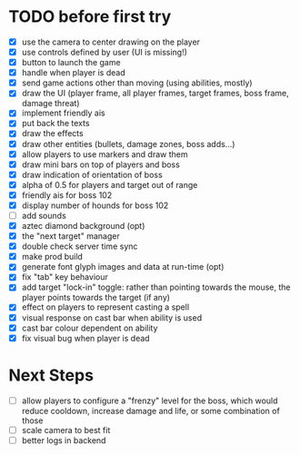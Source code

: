 # TODO before first try

- [x] use the camera to center drawing on the player
- [x] use controls defined by user (UI is missing!)
- [x] button to launch the game
- [x] handle when player is dead
- [x] send game actions other than moving (using abilities, mostly)
- [x] draw the UI (player frame, all player frames, target frames, boss frame, damage threat)
- [x] implement friendly ais
- [x] put back the texts
- [x] draw the effects
- [x] draw other entities (bullets, damage zones, boss adds...)
- [x] allow players to use markers and draw them
- [x] draw mini bars on top of players and boss
- [x] draw indication of orientation of boss
- [x] alpha of 0.5 for players and target out of range
- [x] friendly ais for boss 102
- [x] display number of hounds for boss 102
- [ ] add sounds
- [x] aztec diamond background (opt)
- [x] the "next target" manager
- [x] double check server time sync
- [x] make prod build
- [x] generate font glyph images and data at run-time (opt)
- [x] fix "tab" key behaviour
- [x] add target "lock-in" toggle: rather than pointing towards the mouse, the player points towards the target (if any)
- [x] effect on players to represent casting a spell
- [x] visual response on cast bar when ability is used
- [x] cast bar colour dependent on ability
- [x] fix visual bug when player is dead

# Next Steps

- [ ] allow players to configure a "frenzy" level for the boss, which would reduce cooldown, increase damage and life, or some combination of those
- [ ] scale camera to best fit
- [ ] better logs in backend